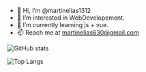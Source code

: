- 👋 Hi, I’m @martinelias1312
- 👀 I’m interested in WebDevelopement.
- 🌱 I’m currently learning js + vue.
- 📫 Reach me at martinelias630@gmail.com 

![GitHub stats](https://github-readme-stats.vercel.app/api?username=martinelias1312&show_icons=true&theme=dracula&hide=stars,prs,issues,contribs)

![Top Langs](https://github-readme-stats.vercel.app/api/top-langs/?username=martinelias1312&layout=compact)
